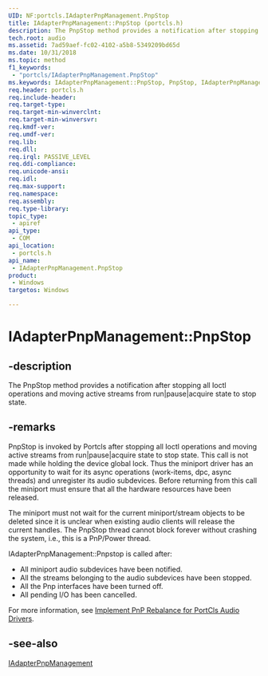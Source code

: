 ```yaml
---
UID: NF:portcls.IAdapterPnpManagement.PnpStop
title: IAdapterPnpManagement::PnpStop (portcls.h)
description: The PnpStop method provides a notification after stopping all Ioctl operations.
tech.root: audio
ms.assetid: 7ad59aef-fc02-4102-a5b8-5349209bd65d
ms.date: 10/31/2018
ms.topic: method
f1_keywords:
 - "portcls/IAdapterPnpManagement.PnpStop"
ms.keywords: IAdapterPnpManagement::PnpStop, PnpStop, IAdapterPnpManagement.PnpStop, IAdapterPnpManagement::PnpStop, IAdapterPnpManagement.PnpStop
req.header: portcls.h
req.include-header:
req.target-type:
req.target-min-winverclnt:
req.target-min-winversvr:
req.kmdf-ver:
req.umdf-ver:
req.lib:
req.dll:
req.irql: PASSIVE_LEVEL
req.ddi-compliance:
req.unicode-ansi:
req.idl:
req.max-support:
req.namespace:
req.assembly:
req.type-library: 
topic_type: 
 - apiref
api_type: 
 - COM
api_location: 
 - portcls.h
api_name: 
 - IAdapterPnpManagement.PnpStop
product: 
 - Windows
targetos: Windows

---
```


# IAdapterPnpManagement::PnpStop


## -description

The PnpStop method provides a notification after stopping all Ioctl operations and moving active streams from run|pause|acquire state to stop state.

## -remarks

PnpStop is invoked by Portcls after stopping all Ioctl operations and moving active streams from run|pause|acquire state to stop state. This call is not made while holding the device global lock. Thus the miniport driver has an opportunity to wait for its async operations (work-items, dpc, async threads) and unregister its audio subdevices. Before returning from this call the miniport must ensure that all the hardware resources have been released. 

The miniport must not wait for the current miniport/stream objects to be deleted since it is unclear when existing audio clients will release the current handles. The PnpStop thread cannot block forever without crashing the system, i.e., this is a PnP/Power thread.

IAdapterPnpManagement::Pnpstop is called after:

- All miniport audio subdevices have been notified. 
- All the streams belonging to the audio subdevices have been stopped. 
- All the Pnp interfaces have been turned off. 
- All pending I/O has been cancelled. 

For more information, see [Implement PnP Rebalance for PortCls Audio Drivers](https://docs.microsoft.com/windows-hardware/drivers/audio/implement-pnp-rebalance-for-portcls-audio-drivers).  

## -see-also

[IAdapterPnpManagement](nn-portcls-iadapterpnpmanagement.md)

